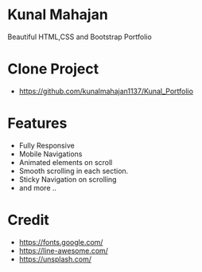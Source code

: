 # Kunal Mahajan
Beautiful HTML,CSS and Bootstrap Portfolio

# Clone Project
- https://github.com/kunalmahajan1137/Kunal_Portfolio

# Features
- Fully Responsive
- Mobile Navigations
- Animated elements on scroll
- Smooth scrolling in each section.
- Sticky Navigation on scrolling
- and more ..


# Credit
- https://fonts.google.com/
- https://line-awesome.com/
- https://unsplash.com/



